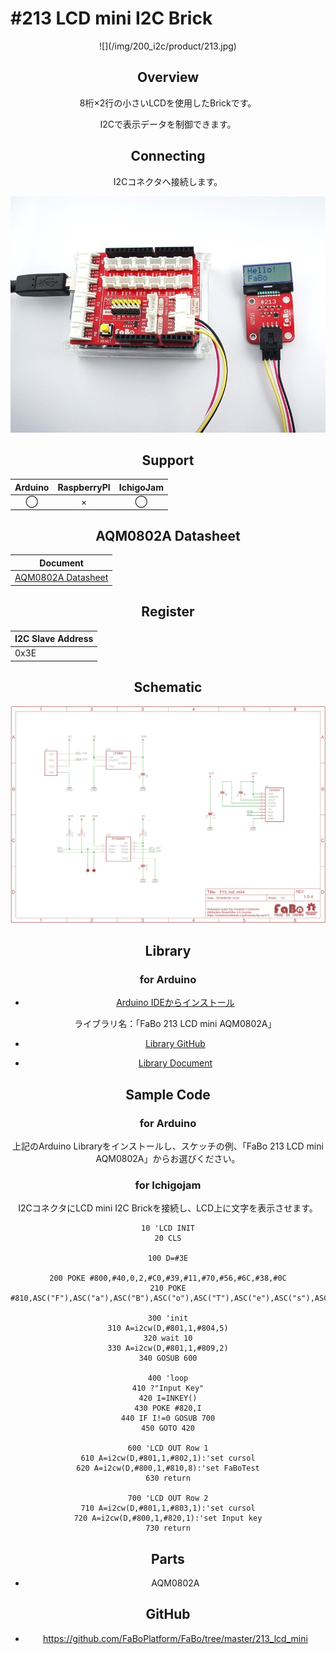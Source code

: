 # #213 LCD mini I2C Brick

<center>![](/img/200_i2c/product/213.jpg)
<!--COLORME-->

## Overview
8桁×2行の小さいLCDを使用したBrickです。

I2Cで表示データを制御できます。

## Connecting
I2Cコネクタへ接続します。

![](/img/200_i2c/connect/213_lcdmini_connect.jpg)

## Support
|Arduino|RaspberryPI|IchigoJam|
|:--:|:--:|:--:|
|◯|×|◯|

## AQM0802A Datasheet
| Document |
| -- |
| [AQM0802A Datasheet](http://akizukidenshi.com/catalog/g/gP-06669/) |

## Register
| I2C Slave Address |
|:-- |
| 0x3E |

## Schematic
![](/img/200_i2c/schematic/213_lcd_mini.png)

## Library
### for Arduino
- [Arduino IDEからインストール](http://fabo.io/library_install.html)

  ライブラリ名：「FaBo 213 LCD mini AQM0802A」

- [Library GitHub](https://github.com/FaBoPlatform/FaBoLCDmini-AQM0802A-Library)
- [Library Document](http://fabo.io/doxygen/FaBoLCDmini-AQM0802A-Library)

## Sample Code
### for Arduino
上記のArduino Libraryをインストールし、スケッチの例、「FaBo 213 LCD mini AQM0802A」からお選びください。

### for Ichigojam
I2CコネクタにLCD mini I2C Brickを接続し、LCD上に文字を表示させます。
```
10 'LCD INIT
20 CLS

100 D=#3E

200 POKE #800,#40,0,2,#C0,#39,#11,#70,#56,#6C,#38,#0C
210 POKE #810,ASC("F"),ASC("a"),ASC("B"),ASC("o"),ASC("T"),ASC("e"),ASC("s"),ASC("t")

300 'init
310 A=i2cw(D,#801,1,#804,5)
320 wait 10
330 A=i2cw(D,#801,1,#809,2)
340 GOSUB 600

400 'loop
410 ?"Input Key"
420 I=INKEY()
430 POKE #820,I
440 IF I!=0 GOSUB 700
450 GOTO 420

600 'LCD OUT Row 1
610 A=i2cw(D,#801,1,#802,1):'set cursol
620 A=i2cw(D,#800,1,#810,8):'set FaBoTest
630 return

700 'LCD OUT Row 2
710 A=i2cw(D,#801,1,#803,1):'set cursol
720 A=i2cw(D,#800,1,#820,1):'set Input key
730 return
```

## Parts
- AQM0802A

## GitHub
- https://github.com/FaBoPlatform/FaBo/tree/master/213_lcd_mini
